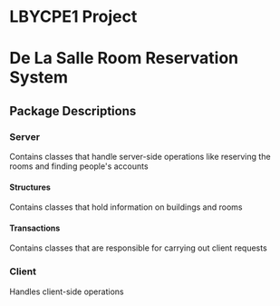# LBYCPE1 Project
<h1>De La Salle Room Reservation System</h1>
	<h2>Package Descriptions</h2>
		<h3>Server</h3>
			<p>Contains classes that handle server-side operations like
				reserving the rooms and finding people's accounts</p>
			<h4>Structures</h4>
				<p>Contains classes that hold information on buildings and rooms
			<h4>Transactions</h4>
				<p>Contains classes that are responsible for carrying out client 					requests</p>
		<h3>Client</h3>
			<p>Handles client-side operations</p>
